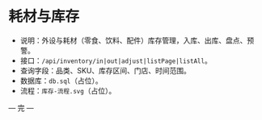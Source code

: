 # 耗材与库存

- 说明：外设与耗材（零食、饮料、配件）库存管理，入库、出库、盘点、预警。
- 接口：`/api/inventory/in|out|adjust|listPage|listAll`。
- 查询字段：品类、SKU、库存区间、门店、时间范围。
- 数据库：`db.sql`（占位）。
- 流程：`库存-流程.svg`（占位）。

— 完 —